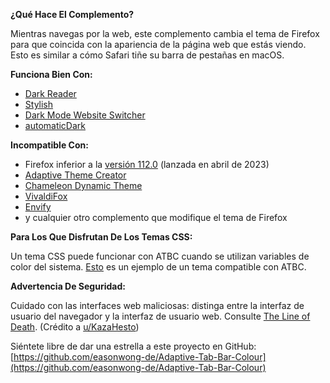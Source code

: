 **¿Qué Hace El Complemento?**

Mientras navegas por la web, este complemento cambia el tema de Firefox para que coincida con la apariencia de la página web que estás viendo. Esto es similar a cómo Safari tiñe su barra de pestañas en macOS.

**Funciona Bien Con:**

- [Dark Reader](https://addons.mozilla.org/firefox/addon/darkreader/)
- [Stylish](https://addons.mozilla.org/firefox/addon/stylish/)
- [Dark Mode Website Switcher](https://addons.mozilla.org/firefox/addon/dark-mode-website-switcher/)
- [automaticDark](https://addons.mozilla.org/firefox/addon/automatic-dark/)

**Incompatible Con:**

- Firefox inferior a la [versión 112.0](https://www.mozilla.org/firefox/112.0/releasenotes/) (lanzada en abril de 2023)
- [Adaptive Theme Creator](https://addons.mozilla.org/firefox/addon/adaptive-theme-creator/)
- [Chameleon Dynamic Theme](https://addons.mozilla.org/firefox/addon/chameleon-dynamic-theme-fixed/)
- [VivaldiFox](https://addons.mozilla.org/firefox/addon/vivaldifox/)
- [Envify](https://addons.mozilla.org/firefox/addon/envify/)
- y cualquier otro complemento que modifique el tema de Firefox

**Para Los Que Disfrutan De Los Temas CSS:**

Un tema CSS puede funcionar con ATBC cuando se utilizan variables de color del sistema. [Esto](https://github.com/easonwong-de/WhiteSurFirefoxThemeMacOS) es un ejemplo de un tema compatible con ATBC.

**Advertencia De Seguridad:**

Cuidado con las interfaces web maliciosas: distinga entre la interfaz de usuario del navegador y la interfaz de usuario web. Consulte [The Line of Death](https://textslashplain.com/2017/01/14/the-line-of-death/). (Crédito a [u/KazaHesto](https://www.reddit.com/user/KazaHesto/))

Siéntete libre de dar una estrella a este proyecto en GitHub: [https://github.com/easonwong-de/Adaptive-Tab-Bar-Colour](https://github.com/easonwong-de/Adaptive-Tab-Bar-Colour)
